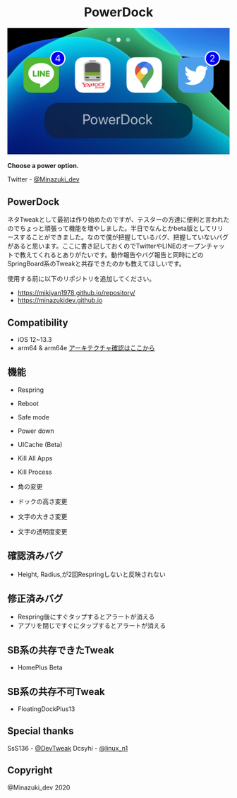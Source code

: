 <h1 align="center">PowerDock</h1>
<img src="img/PowerDock.png">

**Choose a power option.**

Twitter         - [@Minazuki_dev](https://twitter.com/Minazuki_dev)


## PowerDock
ネタTweakとして最初は作り始めたのですが、テスターの方達に便利と言われたのでちょっと頑張って機能を増やしました。半日でなんとかbeta版としてリリースすることができました。なので僕が把握しているバグ、把握していないバグがあると思います。ここに書き記しておくのでTwitterやLINEのオープンチャットで教えてくれるとありがたいです。動作報告やバグ報告と同時にどのSpringBoard系のTweakと共存できたのかも教えてほしいです。

使用する前に以下のリポジトリを追加してください。
- https://mikiyan1978.github.io/repository/
- https://minazukidev.github.io

## Compatibility

- iOS 12~13.3
- arm64 & arm64e
[アーキテクチャ確認はここから](https://qiita.com/takkyun/items/814aa45beee422a5f0c6)

## 機能
- Respring
- Reboot
- Safe mode
- Power down
- UICache (Beta)
- Kill All Apps
- Kill Process

- 角の変更
- ドックの高さ変更
- 文字の大きさ変更
- 文字の透明度変更

## 確認済みバグ
- Height, Radius,が2回Respringしないと反映されない

## 修正済みバグ
- Respring後にすぐタップするとアラートが消える
- アプリを閉じですぐにタップするとアラートが消える

## SB系の共存できたTweak
- HomePlus Beta

## SB系の共存不可Tweak
- FloatingDockPlus13

## Special thanks
SsS136        - [@DevTweak](https://twitter.com/DevTweak)
Dcsyhi        - [@linux_n1](https://twitter.com/linux_n1)

## Copyright
@Minazuki_dev 2020






